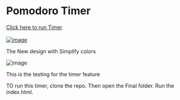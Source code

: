 Pomodoro Timer
== 
<a href="https://utsprogrammers.github.io/timer-test/Final/index.html">Click here to run Timer
<br>
<br>
![image](https://github.com/UTSprogrammers/timer-test/assets/144529214/dbef3795-a479-42df-b61f-41ff9eb71ef4)

</a>

The New design with Simplify colors

![image](https://github.com/UTSprogrammers/timer-test/assets/144529214/2b94ee58-163f-4d72-9b68-c9b542e4e9ba)



This is the testing for the timer feature

TO run this timer, clone the repo. Then open the Final folder. Run the index.html.

